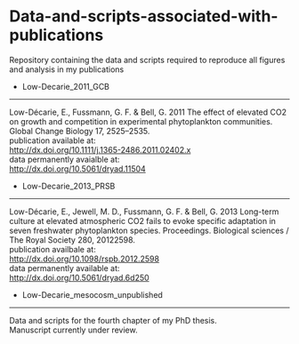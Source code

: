 Data-and-scripts-associated-with-publications  
=============================================

Repository containing the data and scripts required to reproduce all figures and analysis in my publications  


- Low-Decarie_2011_GCB
-------------
Low-Décarie, E., Fussmann, G. F. & Bell, G. 2011 The effect of elevated CO2 on growth and competition in experimental phytoplankton communities. Global Change Biology 17, 2525–2535.  
publication available at:  
http://dx.doi.org/10.1111/j.1365-2486.2011.02402.x  
data permanently avaialble at:  
http://dx.doi.org/10.5061/dryad.11504  

- Low-Decarie_2013_PRSB
-------------
Low-Décarie, E., Jewell, M. D., Fussmann, G. F. & Bell, G. 2013 Long-term culture at elevated atmospheric CO2 fails to evoke specific adaptation in seven freshwater phytoplankton species. Proceedings. Biological sciences / The Royal Society 280, 20122598.  
publication availbale at:    
http://dx.doi.org/10.1098/rspb.2012.2598    
data permanently available at:    
http://dx.doi.org/10.5061/dryad.6d250   

- Low-Decarie_mesocosm_unpublished
-------------
Data and scripts for the fourth chapter of my PhD thesis.  
Manuscript currently under review.  
